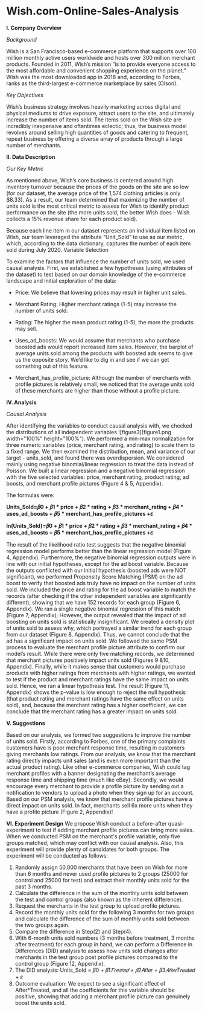 # Wish.com-Online-Sales-Analysis

**I. Company Overview**

*Background*

Wish is a San Francisco-based e-commerce platform that supports over 100 million monthly active users worldwide and hosts over 300 million merchant products. Founded in 2011, Wish’s mission “is to provide everyone access to the most affordable and convenient shopping experience on the planet.” Wish was the most downloaded app in 2018 and, according to Forbes, ranks as the third-largest e-commerce marketplace by sales (Olson).

*Key Objectives*

Wish’s business strategy involves heavily marketing across digital and physical mediums to drive exposure, attract users to the site, and ultimately increase the number of items sold. The items sold on the Wish site are incredibly inexpensive and oftentimes eclectic; thus, the business model revolves around selling high quantities of goods and catering to frequent, repeat business by offering a diverse array of products through a large number of merchants.

**II. Data Description** 

*Our Key Metric*

As mentioned above, Wish’s core business is centered around high inventory turnover because the prices of the goods on the site are so low (for our dataset, the average price of the 1,574 clothing articles is only $8.33). As a result, our team determined that maximizing the number of units sold is the most critical metric to assess for Wish to identify product performance on the site (the more units sold, the better Wish does - Wish collects a 15% revenue share for each product sold).

Because each line item in our dataset represents an individual item listed on Wish, our team leveraged the attribute “Unit_Sold” to use as our metric, which, according to the data dictionary, captures the number of each item sold during July 2020.
Variable Selection

To examine the factors that influence the number of units sold, we used causal analysis. First, we established a few hypotheses (using attributes of the dataset) to test based on our domain knowledge of the e-commerce landscape and initial exploration of the data:
- Price: We believe that lowering prices may result in higher unit sales.

-	Merchant Rating: Higher merchant ratings (1-5) may increase the number of units sold.

-	Rating: The higher the mean product rating (1-5), the more the products may sell.

-	Uses_ad_boosts: We would assume that merchants who purchase boosted ads would report increased item sales. However, the barplot of average units sold among the products with boosted ads seems to give us the opposite story. We’d like to dig in and see if we can get something out of this feature. 

-	Merchant_has_profile_picture: Although the number of merchants with profile pictures is relatively small, we noticed that the average units sold of these merchants are higher than those without a profile picture.

**IV. Analysis**

*Causal Analysis*

After identifying the variables to conduct causal analysis with, we checked the distributions of all independent variables
![figure3](figure1.png width="100%" height="100%"). We performed a min-max normalization for three numeric variables (price, merchant rating, and rating) to scale them to a fixed range.
We then examined the distribution, mean, and variance of our target - units_sold, and found there was overdispersion. We considered mainly using negative binomial/linear regression to treat the data instead of Poisson.
We built a linear regression and a negative binomial regression with the five selected variables: price, merchant rating, product rating, ad boosts, and merchant profile pictures (Figure 4 & 5, Appendix).  

The formulas were:

**Units_Sold=𝛽0 + 𝛽1 * price + 𝛽2 * rating + 𝛽3 * merchant_rating + 𝛽4 * uses_ad_boosts + 𝛽5 * merchant_has_profile_pictures +𝜀**

**ln(Units_Sold)=𝛽0 + 𝛽1 * price + 𝛽2 * rating + 𝛽3 * merchant_rating + 𝛽4 * uses_ad_boosts + 𝛽5 * merchant_has_profile_pictures +𝜀**

The result of the likelihood ratio test suggests that the negative binomial regression model performs better than the linear regression model (Figure 4, Appendix). Furthermore, the negative binomial regression outputs were in line with our initial hypotheses, except for the ad boost variable. Because the outputs conflicted with our initial hypothesis (boosted ads were NOT significant), we performed Propensity Score Matching (PSM) on the ad boost to verify that boosted ads truly have no impact on the number of units sold. 
We included the price and rating for the ad boost variable to match the records (after checking if the other independent variables are significantly different), showing that we have 152 records for each group (Figure 6, Appendix). We ran a single negative binomial regression of this match (Figure 7, Appendix); However, the output revealed that the impact of ad boosting on units sold is statistically insignificant. We created a density plot of units sold to assess why, which portrayed a similar trend for each group from our dataset (Figure 8, Appendix). Thus, we cannot conclude that the ad has a significant impact on units sold. 
We followed the same PSM process to evaluate the merchant profile picture attribute to confirm our model’s result.  While there were only five matching records, we determined that merchant pictures positively impact units sold (Figures 9 &10, Appendix). 
Finally, while it makes sense that customers would purchase products with higher ratings from merchants with higher ratings, we wanted to test if the product and merchant ratings have the same impact on units sold. Hence, we ran a linear hypothesis test. The result (Figure 11, Appendix) shows the p-value is low enough to reject the null hypothesis (that product rating and merchant ratings have the same effect on units sold), and, because the merchant rating has a higher coefficient, we can conclude that the merchant rating has a greater impact on units sold. 

**V. Suggestions**

Based on our analysis, we formed two suggestions to improve the number of units sold. Firstly,  according to Forbes, one of the primary complaints customers have is poor merchant response time, resulting in customers giving merchants low ratings. From our analysis, we know that the merchant rating directly impacts unit sales (and is even more important than the actual product rating). Like other e-commerce companies, Wish could tag merchant profiles with a banner designating the merchant’s average response time and shipping time (much like eBay). Secondly, we would encourage every merchant to provide a profile picture by sending out a notification to vendors to upload a photo when they sign up for an account. Based on our PSM analysis, we know that merchant profile pictures have a direct impact on units sold. In fact, merchants sell 6x more units when they have a profile picture (Figure 2, Appendix)!

**VI. Experiment Design**
We propose Wish conduct a before-after quasi-experiment to test if adding merchant profile pictures can bring more sales. When we conducted PSM on the merchant's profile variable, only five groups matched, which may conflict with our causal analysis. Also, this experiment will provide plenty of candidates for both groups. The experiment will be conducted as follows:
1.	Randomly assign 50,000 merchants that have been on Wish for more than 6 months and never used profile pictures to 2 groups (25000 for control and 25000 for test) and extract their monthly units sold for the past 3 months. 
2.	Calculate the difference in the sum of the monthly units sold between the test and control groups (also known as the inherent difference).
3.	Request the merchants in the test group to upload profile pictures. 
4.	Record the monthly units sold for the following 3 months for two groups and calculate the difference of the sum of monthly units sold between the two groups again.
5.	Compare the difference in Step(2) and Step(4).
6.	With 6-month units sold numbers (3 months before treatment, 3 months after treatment) for each group in hand, we can perform a Difference in Differences (DID) analysis to assess how units sold changes after merchants in the test group post profile pictures compared to the control group (Figure 12, Appendix).
7.	The DID analysis: Units_Sold = 𝛽0 + 𝛽1*𝑇𝑟𝑒𝑎𝑡𝑒𝑑 + 𝛽2*𝐴𝑓𝑡𝑒𝑟 + 𝛽3*𝐴𝑓𝑡𝑒𝑟*𝑇𝑟𝑒𝑎𝑡𝑒𝑑 + 𝜀
8.	Outcome evaluation: We expect to see a significant effect of After*Treated, and all the coefficients for this variable should be positive, showing that adding a merchant profile picture can genuinely boost the units sold.

